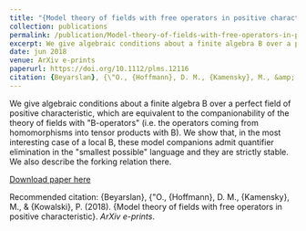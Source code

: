 ```yaml
---
title: "{Model theory of fields with free operators in positive characteristic}"
collection: publications
permalink: /publication/Model-theory-of-fields-with-free-operators-in-positive-characteristic
excerpt: We give algebraic conditions about a finite algebra B over a perfect field of positive characteristic, which are equivalent to the companionability of the theory of fields with "B-operators" (i.e. the operators coming from homomorphisms into tensor products with B). We show that, in the most interesting case of a local B, these model companions admit quantifier elimination in the "smallest possible" language and they are strictly stable. We also describe the forking relation there.
date: jun 2018
venue: ArXiv e-prints
paperurl: https://doi.org/10.1112/plms.12116
citation: {Beyarslan}, {\"O., {Hoffmann}, D. M., {Kamensky}, M., &amp; {Kowalski}, P. (2018). {Model theory of fields with free operators in positive characteristic}. <i>ArXiv e-prints</i>.
---
```

We give algebraic conditions about a finite algebra B over a perfect field of positive characteristic, which are equivalent to the companionability of the theory of fields with &quot;B-operators&quot; (i.e. the operators coming from homomorphisms into tensor products with B). We show that, in the most interesting case of a local B, these model companions admit quantifier elimination in the &quot;smallest possible&quot; language and they are strictly stable. We also describe the forking relation there.

[Download paper here](https://doi.org/10.1112/plms.12116)

Recommended citation: {Beyarslan}, {\"O., {Hoffmann}, D. M., {Kamensky}, M., &amp; {Kowalski}, P. (2018). {Model theory of fields with free operators in positive characteristic}. <i>ArXiv e-prints</i>.

